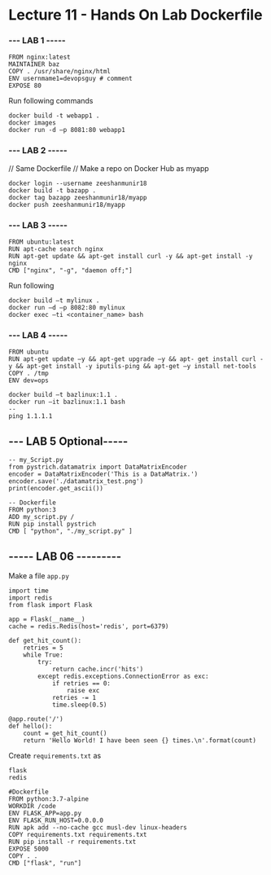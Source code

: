 # Lecture 11 - Hands On Lab Dockerfile

### --- LAB 1 -----

```
FROM nginx:latest
MAINTAINER baz
COPY . /usr/share/nginx/html
ENV usernmame1=devopsguy # comment 
EXPOSE 80
```
Run following commands 
```
docker build -t webapp1 .
docker images 
docker run -d –p 8081:80 webapp1
```


### --- LAB 2 -----
//  Same Dockerfile
// Make a repo on Docker Hub as myapp
```
docker login --username zeeshanmunir18
docker build -t bazapp .
docker tag bazapp zeeshanmunir18/myapp
docker push zeeshanmunir18/myapp
```

### --- LAB 3 -----
```
FROM ubuntu:latest
RUN apt-cache search nginx
RUN apt-get update && apt-get install curl -y && apt-get install -y nginx
CMD ["nginx", "-g", "daemon off;"]
```

Run following 
```
docker build –t mylinux .
docker run –d –p 8082:80 mylinux
docker exec –ti <container_name> bash 
```

### --- LAB 4 -----
```
FROM ubuntu
RUN apt-get update –y && apt-get upgrade –y && apt- get install curl -y && apt-get install -y iputils-ping && apt-get –y install net-tools
COPY . /tmp
ENV dev=ops
```

```
docker build –t bazlinux:1.1 .
docker run –it bazlinux:1.1 bash
--
ping 1.1.1.1
```

## --- LAB 5 Optional-----

```
-- my_Script.py 
from pystrich.datamatrix import DataMatrixEncoder
encoder = DataMatrixEncoder('This is a DataMatrix.')
encoder.save('./datamatrix_test.png')
print(encoder.get_ascii())
```

```
-- Dockerfile
FROM python:3
ADD my_script.py /
RUN pip install pystrich
CMD [ "python", "./my_script.py" ]
```

## ----- LAB 06 ---------

Make a file `app.py`

```
import time
import redis
from flask import Flask

app = Flask(__name__)
cache = redis.Redis(host='redis', port=6379)

def get_hit_count():
    retries = 5
    while True:
        try:
            return cache.incr('hits')
        except redis.exceptions.ConnectionError as exc:
            if retries == 0:
                raise exc
            retries -= 1
            time.sleep(0.5)

@app.route('/')
def hello():
    count = get_hit_count()
    return 'Hello World! I have been seen {} times.\n'.format(count)

```
Create `requirements.txt` as
```
flask
redis
```

```
#Dockerfile
FROM python:3.7-alpine
WORKDIR /code
ENV FLASK_APP=app.py
ENV FLASK_RUN_HOST=0.0.0.0
RUN apk add --no-cache gcc musl-dev linux-headers
COPY requirements.txt requirements.txt
RUN pip install -r requirements.txt
EXPOSE 5000
COPY . .
CMD ["flask", "run"]
```
 
 

